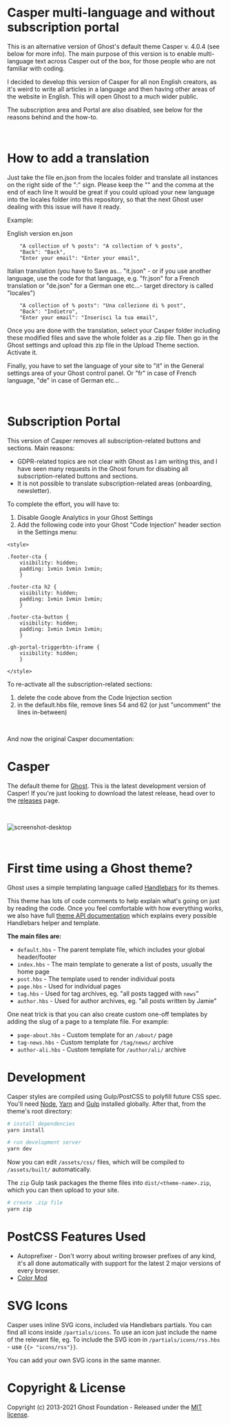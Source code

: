 # Casper multi-language and without subscription portal
This is an alternative version of Ghost's default theme Casper v. 4.0.4 (see below for more info).
The main purpose of this version is to enable multi-language text across Casper out of the box, for those people who are not familiar with coding.

I decided to develop this version of Casper for all non English creators, as it's weird to write all articles in a language and then having other areas of the website in English. This will open Ghost to a much wider public.

The subscription area and Portal are also disabled, see below for the reasons behind and the how-to.

&nbsp;

# How to add a translation
Just take the file en.json from the locales folder and translate all instances on the right side of the ":" sign.
Please keep the "" and the comma at the end of each line
It would be great if you could upload your new language into the locales folder into this repository, so that the next Ghost user dealing with this issue will have it ready.

Example:

English version en.json
```
    "A collection of % posts": "A collection of % posts",
    "Back": "Back",
    "Enter your email": "Enter your email",
```

Italian translation (you have to Save as... "it.json" - or if you use another language, use the code for that language, e.g. "fr.json" for a French translation or "de.json" for a German one etc...- target directory is called "locales")
```
    "A collection of % posts": "Una collezione di % post",
    "Back": "Indietro",
    "Enter your email": "Inserisci la tua email",
```

Once you are done with the translation, select your Casper folder including these modified files and save the whole folder as a .zip file.
Then go in the Ghost settings and upload this zip file in the Upload Theme section. Activate it.

Finally, you have to set the language of your site to "it" in the General settings area of your Ghost control panel. Or "fr" in case of French language, "de" in case of German etc...

&nbsp;

# Subscription Portal
This version of Casper removes all subscription-related buttons and sections.
Main reasons:
* GDPR-related topics are not clear with Ghost as I am writing this, and I have seen many requests in the Ghost forum for disabing all subscription-related buttons and sections.
* It is not possible to translate subscription-related areas (onboarding, newsletter).

To complete the effort, you will have to:
1. Disable Google Analytics in your Ghost Settings
2. Add the following code into your Ghost "Code Injection" header section in the Settings menu:


```
<style>

.footer-cta {
    visibility: hidden;
    padding: 1vmin 1vmin 1vmin;
    }    
    
.footer-cta h2 {
    visibility: hidden;
    padding: 1vmin 1vmin 1vmin;
    }      

.footer-cta-button {
    visibility: hidden;
    padding: 1vmin 1vmin 1vmin;
    }         
    
.gh-portal-triggerbtn-iframe {
    visibility: hidden;
    }

</style>
```

To re-activate all the subscription-related sections:
1. delete the code above from the Code Injection section
2. in the default.hbs file, remove lines 54 and 62 (or just "uncomment" the lines in-between)


&nbsp;

And now the original Casper documentation:

# Casper

The default theme for [Ghost](http://github.com/tryghost/ghost/). This is the latest development version of Casper! If you're just looking to download the latest release, head over to the [releases](https://github.com/TryGhost/Casper/releases) page.

&nbsp;

![screenshot-desktop](https://user-images.githubusercontent.com/353959/66987533-40eae100-f0c1-11e9-822e-cbaf38fb8e3f.png)

&nbsp;

# First time using a Ghost theme?

Ghost uses a simple templating language called [Handlebars](http://handlebarsjs.com/) for its themes.

This theme has lots of code comments to help explain what's going on just by reading the code. Once you feel comfortable with how everything works, we also have full [theme API documentation](https://ghost.org/docs/themes/) which explains every possible Handlebars helper and template.

**The main files are:**

- `default.hbs` - The parent template file, which includes your global header/footer
- `index.hbs` - The main template to generate a list of posts, usually the home page
- `post.hbs` - The template used to render individual posts
- `page.hbs` - Used for individual pages
- `tag.hbs` - Used for tag archives, eg. "all posts tagged with `news`"
- `author.hbs` - Used for author archives, eg. "all posts written by Jamie"

One neat trick is that you can also create custom one-off templates by adding the slug of a page to a template file. For example:

- `page-about.hbs` - Custom template for an `/about/` page
- `tag-news.hbs` - Custom template for `/tag/news/` archive
- `author-ali.hbs` - Custom template for `/author/ali/` archive


# Development

Casper styles are compiled using Gulp/PostCSS to polyfill future CSS spec. You'll need [Node](https://nodejs.org/), [Yarn](https://yarnpkg.com/) and [Gulp](https://gulpjs.com) installed globally. After that, from the theme's root directory:

```bash
# install dependencies
yarn install

# run development server
yarn dev
```

Now you can edit `/assets/css/` files, which will be compiled to `/assets/built/` automatically.

The `zip` Gulp task packages the theme files into `dist/<theme-name>.zip`, which you can then upload to your site.

```bash
# create .zip file
yarn zip
```

# PostCSS Features Used

- Autoprefixer - Don't worry about writing browser prefixes of any kind, it's all done automatically with support for the latest 2 major versions of every browser.
- [Color Mod](https://github.com/jonathantneal/postcss-color-mod-function)


# SVG Icons

Casper uses inline SVG icons, included via Handlebars partials. You can find all icons inside `/partials/icons`. To use an icon just include the name of the relevant file, eg. To include the SVG icon in `/partials/icons/rss.hbs` - use `{{> "icons/rss"}}`.

You can add your own SVG icons in the same manner.


# Copyright & License

Copyright (c) 2013-2021 Ghost Foundation - Released under the [MIT license](LICENSE).
